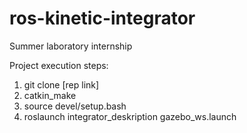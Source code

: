 # ros-kinetic-integrator
Summer laboratory internship

Project execution steps:
1. git clone [rep link]
2. catkin_make
3. source devel/setup.bash
4. roslaunch integrator_deskription gazebo_ws.launch
